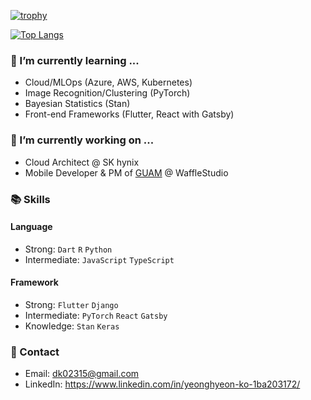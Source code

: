 [![trophy](https://github-profile-trophy.vercel.app/?username=yeonghyeonKO&theme=chalk&row=1&column=3)](https://github.com/ryo-ma/github-profile-trophy)

[![Top Langs](https://github-readme-stats.vercel.app/api/top-langs/?username=yeonghyeonKO&layout=compact&langs_count=8&theme=dracula)](https://github.com/yeonghyeonKO)

### 🌱 I’m currently learning ...
- Cloud/MLOps (Azure, AWS, Kubernetes)
- Image Recognition/Clustering (PyTorch)
- Bayesian Statistics (Stan)
- Front-end Frameworks (Flutter, React with Gatsby)


### 🔭 I’m currently working on ...
- Cloud Architect @ SK hynix
- Mobile Developer & PM of [GUAM](https://github.com/wafflestudio/guam-community-client) @ WaffleStudio


### 📚 Skills
#### Language<br>
- Strong: ```Dart``` ```R``` ```Python```<br/>
- Intermediate: ```JavaScript``` ```TypeScript``` <br/>

#### Framework<br>
- Strong: ```Flutter``` ```Django```<br/>
- Intermediate: ```PyTorch``` ```React``` ```Gatsby``` <br/>
- Knowledge: ```Stan``` ```Keras``` <br/>


### 📧 Contact 
- Email: dk02315@gmail.com
- LinkedIn: https://www.linkedin.com/in/yeonghyeon-ko-1ba203172/
